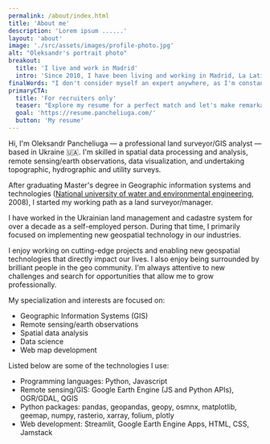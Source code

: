 ```yaml
---
permalink: /about/index.html
title: 'About me'
description: 'Lorem ipsum ......'
layout: 'about'
image: './src/assets/images/profile-photo.jpg'
alt: "Oleksandr's portrait photo"
breakout:
  title: 'I live and work in Madrid'
  intro: 'Since 2010, I have been living and working in Madrid, La Latina. A lot of my clients are based in Spain, but I also work for international clients.'
finalWords: "I don't consider myself an expert anywhere, as I'm constantly readjusting perspectives and optimising my way of working. I am a quick and flexible learner and have no trouble familiarising myself with new methods and techniques. "
primaryCTA:
  title: 'For recruiters only'
  teaser: "Explore my resume for a perfect match and let's make remarkable strides together. Reach out today!"
  goal: 'https://resume.pancheliuga.com/'
  button: 'My resume'
---
```


Hi, I'm Oleksandr Pancheliuga — a professional land surveyor/GIS analyst — based in Ukraine 🇺🇦. I'm skilled in spatial data processing and analysis, remote sensing/earth observations, data visualization, and undertaking topographic, hydrographic and utility surveys.

After graduating Master's degree in Geographic information systems and technologies ([National university of water and environmental engineering](https://nuwm.edu.ua/en/), 2008), I started my working path as a land surveyor/manager.

I have worked in the Ukrainian land management and cadastre system for over a decade as a self-employed person. During that time, I primarily focused on implementing new geospatial technology in our industries.

I enjoy working on cutting-edge projects and enabling new geospatial technologies that directly impact our lives. I also enjoy being surrounded by brilliant people in the geo community. I'm always attentive to new challenges and search for opportunities that allow me to grow professionally.

My specialization and interests are focused on:

- Geographic Information Systems (GIS)
- Remote sensing/earth observations
- Spatial data analysis
- Data science
- Web map development

Listed below are some of the technologies I use:

- Programming languages: Python, Javascript
- Remote sensing/GIS: Google Earth Engine (JS and Python APIs), OGR/GDAL, QGIS
- Python packages: pandas, geopandas, geopy, osmnx, matplotlib, geemap, numpy, rasterio, xarray, folium, plotly
- Web development: Streamlit, Google Earth Engine Apps, HTML, CSS, Jamstack
